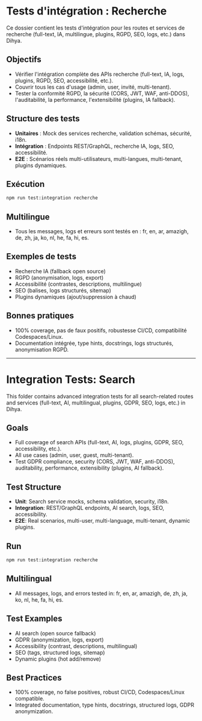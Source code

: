 # Tests d'intégration : Recherche

Ce dossier contient les tests d'intégration pour les routes et services de recherche (full-text, IA, multilingue, plugins, RGPD, SEO, logs, etc.) dans Dihya.

## Objectifs
- Vérifier l'intégration complète des APIs recherche (full-text, IA, logs, plugins, RGPD, SEO, accessibilité, etc.).
- Couvrir tous les cas d'usage (admin, user, invité, multi-tenant).
- Tester la conformité RGPD, la sécurité (CORS, JWT, WAF, anti-DDOS), l'auditabilité, la performance, l'extensibilité (plugins, IA fallback).

## Structure des tests
- **Unitaires** : Mock des services recherche, validation schémas, sécurité, i18n.
- **Intégration** : Endpoints REST/GraphQL, recherche IA, logs, SEO, accessibilité.
- **E2E** : Scénarios réels multi-utilisateurs, multi-langues, multi-tenant, plugins dynamiques.

## Exécution
```bash
npm run test:integration recherche
```

## Multilingue
- Tous les messages, logs et erreurs sont testés en : fr, en, ar, amazigh, de, zh, ja, ko, nl, he, fa, hi, es.

## Exemples de tests
- Recherche IA (fallback open source)
- RGPD (anonymisation, logs, export)
- Accessibilité (contrastes, descriptions, multilingue)
- SEO (balises, logs structurés, sitemap)
- Plugins dynamiques (ajout/suppression à chaud)

## Bonnes pratiques
- 100% coverage, pas de faux positifs, robustesse CI/CD, compatibilité Codespaces/Linux.
- Documentation intégrée, type hints, docstrings, logs structurés, anonymisation RGPD.

---

# Integration Tests: Search

This folder contains advanced integration tests for all search-related routes and services (full-text, AI, multilingual, plugins, GDPR, SEO, logs, etc.) in Dihya.

## Goals
- Full coverage of search APIs (full-text, AI, logs, plugins, GDPR, SEO, accessibility, etc.).
- All use cases (admin, user, guest, multi-tenant).
- Test GDPR compliance, security (CORS, JWT, WAF, anti-DDOS), auditability, performance, extensibility (plugins, AI fallback).

## Test Structure
- **Unit**: Search service mocks, schema validation, security, i18n.
- **Integration**: REST/GraphQL endpoints, AI search, logs, SEO, accessibility.
- **E2E**: Real scenarios, multi-user, multi-language, multi-tenant, dynamic plugins.

## Run
```bash
npm run test:integration recherche
```

## Multilingual
- All messages, logs, and errors tested in: fr, en, ar, amazigh, de, zh, ja, ko, nl, he, fa, hi, es.

## Test Examples
- AI search (open source fallback)
- GDPR (anonymization, logs, export)
- Accessibility (contrast, descriptions, multilingual)
- SEO (tags, structured logs, sitemap)
- Dynamic plugins (hot add/remove)

## Best Practices
- 100% coverage, no false positives, robust CI/CD, Codespaces/Linux compatible.
- Integrated documentation, type hints, docstrings, structured logs, GDPR anonymization.
